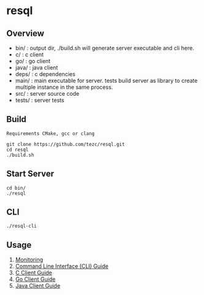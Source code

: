 # resql

## Overview
- bin/ : output dir, ./build.sh will generate server executable and cli here.  
- c/ : c client
- go/ : go client
- java/ : java client
- deps/ : c dependencies  
- main/ : main executable for server. tests build server as library to create multiple instance in the same process.  
- src/ : server source code  
- tests/ : server tests

## Build
```
Requirements CMake, gcc or clang

git clone https://github.com/tezc/resql.git
cd resql
./build.sh
```

## Start Server
```
cd bin/
./resql
```

## CLI 

```
./resql-cli
```

## Usage
1. [Monitoring](https://github.com/tezc/resql/wiki/Monitoring)
2. [Command Line Interface (CLI) Guide](https://github.com/tezc/resql/wiki/Command-Line-Interface-(CLI)-Guide)
3. [C Client Guide](https://github.com/tezc/resql/wiki/C-Client-Guide)
4. [Go Client Guide](https://github.com/tezc/resql/wiki/Go-Client-Guide)
5. [Java Client Guide](https://github.com/tezc/resql/wiki/Java-Client-Guide)

